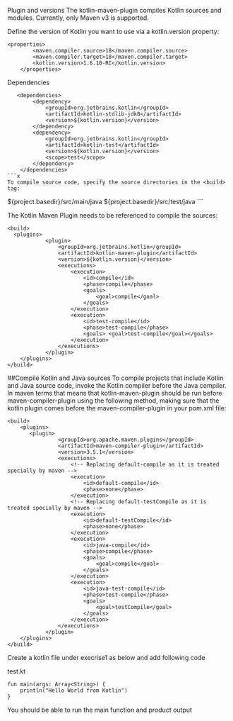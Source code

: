 Plugin and versions
The kotlin-maven-plugin compiles Kotlin sources and modules. Currently, only Maven v3 is supported.

Define the version of Kotlin you want to use via a kotlin.version property:

```
<properties>
        <maven.compiler.source>18</maven.compiler.source>
        <maven.compiler.target>18</maven.compiler.target>
        <kotlin.version>1.6.10-RC</kotlin.version>
    </properties>
```

Dependencies

```
   <dependencies>
        <dependency>
            <groupId>org.jetbrains.kotlin</groupId>
            <artifactId>kotlin-stdlib-jdk8</artifactId>
            <version>${kotlin.version}</version>
        </dependency>
        <dependency>
            <groupId>org.jetbrains.kotlin</groupId>
            <artifactId>kotlin-test</artifactId>
            <version>${kotlin.version}</version>
            <scope>test</scope>
        </dependency>
    </dependencies>
```x
To compile source code, specify the source directories in the <build> tag:

```
<build>
    <sourceDirectory>${project.basedir}/src/main/java</sourceDirectory>
        <testSourceDirectory>${project.basedir}/src/test/java</testSourceDirectory>
</build>
```

The Kotlin Maven Plugin needs to be referenced to compile the sources:

```
<build>
  <plugins>
            <plugin>
                <groupId>org.jetbrains.kotlin</groupId>
                <artifactId>kotlin-maven-plugin</artifactId>
                <version>${kotlin.version}</version>
                <executions>
                    <execution>
                        <id>compile</id>
                        <phase>compile</phase>
                        <goals>
                            <goal>compile</goal>
                        </goals>
                    </execution>
                    <execution>
                        <id>test-compile</id>
                        <phase>test-compile</phase>
                        <goals> <goal>test-compile</goal></goals>
                    </execution>
                </executions>
            </plugin>
    </plugins>
</build>
```

##Compile Kotlin and Java sources
To compile projects that include Kotlin and Java source code, invoke the Kotlin compiler before the Java compiler. In maven terms that means that kotlin-maven-plugin should be run before maven-compiler-plugin using the following method, making sure that the kotlin plugin comes before the maven-compiler-plugin in your pom.xml file:

```
<build>
    <plugins>
       <plugin>
                <groupId>org.apache.maven.plugins</groupId>
                <artifactId>maven-compiler-plugin</artifactId>
                <version>3.5.1</version>
                <executions>
                    <!-- Replacing default-compile as it is treated specially by maven -->
                    <execution>
                        <id>default-compile</id>
                        <phase>none</phase>
                    </execution>
                    <!-- Replacing default-testCompile as it is treated specially by maven -->
                    <execution>
                        <id>default-testCompile</id>
                        <phase>none</phase>
                    </execution>
                    <execution>
                        <id>java-compile</id>
                        <phase>compile</phase>
                        <goals>
                            <goal>compile</goal>
                        </goals>
                    </execution>
                    <execution>
                        <id>java-test-compile</id>
                        <phase>test-compile</phase>
                        <goals>
                            <goal>testCompile</goal>
                        </goals>
                    </execution>
                </executions>
            </plugin>
    </plugins>
</build>
```

Create a kotlin file under execrise1 as below and add following code

test.kt
```
fun main(args: Array<String>) {
    println("Hello World from Kotlin")
}

```
You should be able to run the main function and product output

